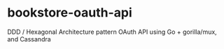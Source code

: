 # bookstore-oauth-api
DDD / Hexagonal Architecture pattern OAuth API using Go + gorilla/mux, and Cassandra
